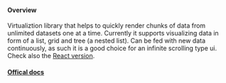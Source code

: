  <h4>Overview</h4>
      <p>
      Virtualiztion library that helps to quickly render chunks of data from unlimited datasets one at a time. Currently it supports visualizing data in form of a list, grid and tree (a nested list). Can be fed with new data continuously, as such it is a good choice for an infinite scrolling type ui. Check also the <a href="https://github.com/jbystronski/quantum_box_react">React version</a>.
      </p>
      <h4><a href="https://quantum_box.surge.sh">Offical docs</a></h4>
